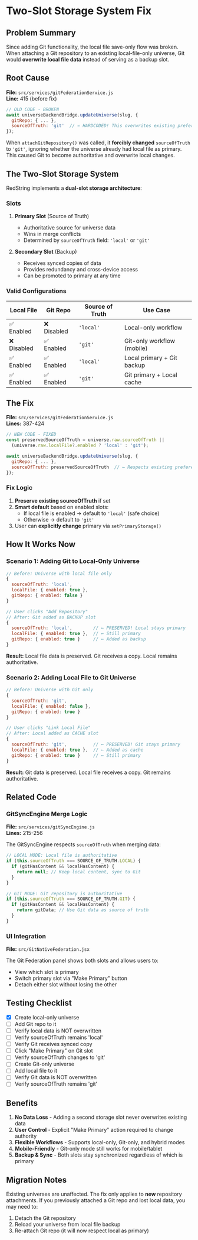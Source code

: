 # Two-Slot Storage System Fix

## Problem Summary

Since adding Git functionality, the local file save-only flow was broken. When attaching a Git repository to an existing local-file-only universe, Git would **overwrite local file data** instead of serving as a backup slot.

## Root Cause

**File:** `src/services/gitFederationService.js`  
**Line:** 415 (before fix)

```javascript
// OLD CODE - BROKEN
await universeBackendBridge.updateUniverse(slug, {
  gitRepo: { ... },
  sourceOfTruth: 'git'  // ← HARDCODED! This overwrites existing preference
});
```

When `attachGitRepository()` was called, it **forcibly changed** `sourceOfTruth` to `'git'`, ignoring whether the universe already had local file as primary. This caused Git to become authoritative and overwrite local changes.

## The Two-Slot Storage System

RedString implements a **dual-slot storage architecture**:

### Slots

1. **Primary Slot** (Source of Truth)
   - Authoritative source for universe data
   - Wins in merge conflicts
   - Determined by `sourceOfTruth` field: `'local'` or `'git'`

2. **Secondary Slot** (Backup)
   - Receives synced copies of data
   - Provides redundancy and cross-device access
   - Can be promoted to primary at any time

### Valid Configurations

| Local File | Git Repo | Source of Truth | Use Case |
|------------|----------|-----------------|----------|
| ✅ Enabled | ❌ Disabled | `'local'` | Local-only workflow |
| ❌ Disabled | ✅ Enabled | `'git'` | Git-only workflow (mobile) |
| ✅ Enabled | ✅ Enabled | `'local'` | Local primary + Git backup |
| ✅ Enabled | ✅ Enabled | `'git'` | Git primary + Local cache |

## The Fix

**File:** `src/services/gitFederationService.js`  
**Lines:** 387-424

```javascript
// NEW CODE - FIXED
const preservedSourceOfTruth = universe.raw.sourceOfTruth || 
  (universe.raw.localFile?.enabled ? 'local' : 'git');

await universeBackendBridge.updateUniverse(slug, {
  gitRepo: { ... },
  sourceOfTruth: preservedSourceOfTruth  // ← Respects existing preference!
});
```

### Fix Logic

1. **Preserve existing sourceOfTruth** if set
2. **Smart default** based on enabled slots:
   - If local file is enabled → default to `'local'` (safe choice)
   - Otherwise → default to `'git'`
3. User can **explicitly change** primary via `setPrimaryStorage()`

## How It Works Now

### Scenario 1: Adding Git to Local-Only Universe

```javascript
// Before: Universe with local file only
{
  sourceOfTruth: 'local',
  localFile: { enabled: true },
  gitRepo: { enabled: false }
}

// User clicks "Add Repository"
// After: Git added as BACKUP slot
{
  sourceOfTruth: 'local',        // ← PRESERVED! Local stays primary
  localFile: { enabled: true },  // ← Still primary
  gitRepo: { enabled: true }     // ← Added as backup
}
```

**Result:** Local file data is preserved. Git receives a copy. Local remains authoritative.

### Scenario 2: Adding Local File to Git Universe

```javascript
// Before: Universe with Git only
{
  sourceOfTruth: 'git',
  localFile: { enabled: false },
  gitRepo: { enabled: true }
}

// User clicks "Link Local File"
// After: Local added as CACHE slot
{
  sourceOfTruth: 'git',          // ← PRESERVED! Git stays primary
  localFile: { enabled: true },  // ← Added as cache
  gitRepo: { enabled: true }     // ← Still primary
}
```

**Result:** Git data is preserved. Local file receives a copy. Git remains authoritative.

## Related Code

### GitSyncEngine Merge Logic

**File:** `src/services/gitSyncEngine.js`  
**Lines:** 215-256

The GitSyncEngine respects `sourceOfTruth` when merging data:

```javascript
// LOCAL MODE: Local file is authoritative
if (this.sourceOfTruth === SOURCE_OF_TRUTH.LOCAL) {
  if (gitHasContent && localHasContent) {
    return null; // Keep local content, sync to Git
  }
}

// GIT MODE: Git repository is authoritative
if (this.sourceOfTruth === SOURCE_OF_TRUTH.GIT) {
  if (gitHasContent && localHasContent) {
    return gitData; // Use Git data as source of truth
  }
}
```

### UI Integration

**File:** `src/GitNativeFederation.jsx`

The Git Federation panel shows both slots and allows users to:
- View which slot is primary
- Switch primary slot via "Make Primary" button
- Detach either slot without losing the other

## Testing Checklist

- [x] Create local-only universe
- [ ] Add Git repo to it
- [ ] Verify local data is NOT overwritten
- [ ] Verify sourceOfTruth remains 'local'
- [ ] Verify Git receives synced copy
- [ ] Click "Make Primary" on Git slot
- [ ] Verify sourceOfTruth changes to 'git'
- [ ] Create Git-only universe
- [ ] Add local file to it
- [ ] Verify Git data is NOT overwritten
- [ ] Verify sourceOfTruth remains 'git'

## Benefits

1. **No Data Loss** - Adding a second storage slot never overwrites existing data
2. **User Control** - Explicit "Make Primary" action required to change authority
3. **Flexible Workflows** - Supports local-only, Git-only, and hybrid modes
4. **Mobile-Friendly** - Git-only mode still works for mobile/tablet
5. **Backup & Sync** - Both slots stay synchronized regardless of which is primary

## Migration Notes

Existing universes are unaffected. The fix only applies to **new** repository attachments. If you previously attached a Git repo and lost local data, you may need to:

1. Detach the Git repository
2. Reload your universe from local file backup
3. Re-attach Git repo (it will now respect local as primary)

